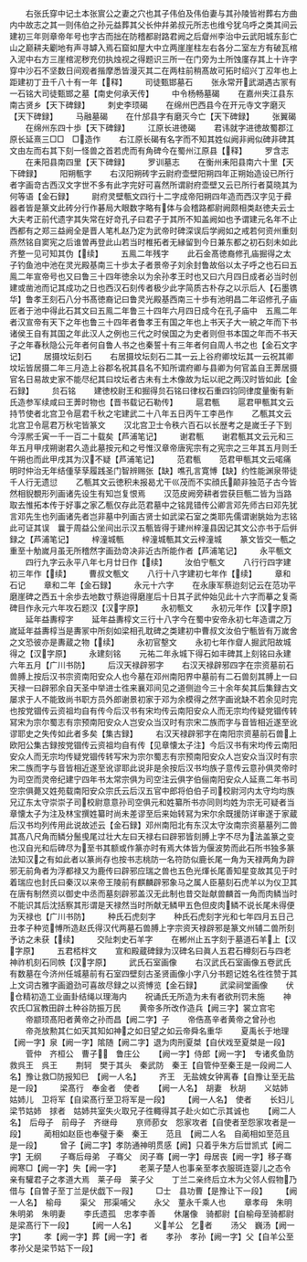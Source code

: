 <!-- { "loadSidebar": true } -->
　　右张氏穿中记土本张賔公之妻之穴也其子伟伯及伟伯妻与其孙陵皆袝葬右方曲内中故志之其一则伟伯之孙元益葬其父长仲幷弟叔元所志也维兮犹乌呼之类其间云建初三年则章帝年号也字古而拙在防稽都尉路君阙之后睂州李治中云武阳城东彭亡山之巅耕夫劚地有声寻罅入焉石窟如屋大中立两崖崖柱左右各分二室左方有破瓦棺入泥中右方三崖棺泥秽充仞执烛视之得题识三所一在门旁为土所蚀廑存其上十许字穿中沙石不坚数日间观者揩摩悉皆漫灭其二在两柱前稍髙故可拓时绍兴丁丒年也上距建初丁丑千八十有一年【释】
　　司徒甄邯墓石
　　张永常开武湖遇古冡有一石铭大司徒甄邯之墓【南史何承天传】
　　中令杨畅墓碣
　　在嘉州夹江县东南古贤乡【天下碑録】
　　刺史李顼碣
　　在绵州巴西县今在开元寺文字磨灭【天下碑録】
　　马融墓碣
　　在什邡县字有磨灭今亡【天下碑録】
　　张翼碣
　　在绵州东四十歩【天下碑録】
　　江原长进徳碣
　　君讳就字进徳故蜀郡江原长延熹三□□　□造作
　　右江原长碣有名字而不知其姓似阙非阙似碑非碑其文由左而右其下刻一怪兽之首若虎而有角碑今在蜀州江原县【释】
　　罗含志
　　在耒阳县南四里【天下碑録】
　　罗训墓志
　　在衡州耒阳县南六十里【天下碑録】
　　阳朔甎字
　　右汉阳朔砖字云尉府壶壁阳朔四年正朔始造设已所行者字画竒古西汉文字世不多有此字完好可喜然所谓尉府壶壁又云已所行者莫晓其为何等语【金石録】
　　尉府灵壁甎文四行十二字成帝阳朔四年造而西汉字见于彛器者皆是篆文此砖分行作碁局大眼数字略有体与会稽路都尉阙颇相类赵徳夫云士大夫考正前代遗字其失常在好竒孔子曰君子于其所不知盖阙如也予谓建元名年不止西都有之郑三益阙全是晋人笔札赵乃定为武帝时碑深误后学阙如之戒若何资州重刻燕然铭自窦宪之后谁曽再登此山若当时椎拓者无縁留到今日兼东都之初石刻未如此齐整一见可知其伪【续】
　　五鳯二年残字
　　此石金髙徳裔修孔庙掘得之太子钓鱼池中池在灵光殿基南三十歩太子者景帝子刘余封鲁故俗以太子呼之也石曰五鳯二年宣帝号也又曰鲁三十四年徳余以为余孙孝王时也又曰六月四日成者必当时创建或凿池而记其成功之日也西汉石刻传者极少此字简质古朴存之以示后人【石墨镌华】鲁孝王刻石八分书髙徳裔记曰鲁灵光殿基西南三十歩有池明昌二年诏修孔子庙匠者于池中得此石其文曰五鳯二年鲁三十四年六月四日成今在孔子庙中　五鳯二年者汉宣帝有天下之年也鲁三十四年者鲁孝王有国之年也上书天子大一綂之年而下书诸侯王自有其国之年此汉人之例也三代之时侯国之为史者则但书本国之年而不书天子之年春秋隐公元年者何自鲁人书之也秦誓十有三年者何自周人书之也【金石文字记】
　　居摄坟坛刻石
　　右居摄坟坛刻石二其一云上谷府卿坟坛其一云祝其卿坟坛皆居摄二年三月造上谷郡名祝其县名不知所谓府卿与县卿为何官盖自王莾居摄官名日易故史家不能尽纪其曰坟坛者古未有土木像故为坛以祀之两汉时皆如此【金石録】
　　贠石铭
　　建徳校尉王和掘得贠石铭曰律权石重四钧同律度量衡有新氏造参军续咸曰王莾时物也【晋书载记石勒传】
　　扈君甎
　　扈君甲甎其文云持节使者北宫卫令扈君千秋之宅建武二十八年五日丙午工李邑作
　　乙甎其文云北宫卫令扈君万秋宅皆篆文
　　汉北宫卫士令秩六百石以长歴考之是嵗壬子下到今淳熈壬寅一千一百二十载矣【芦浦笔记】
　　谢君甎
　　谢君甎其文云元和三年五月甲戌朔谢君久造此墓按元和之号惟汉章帝唐宪宗有之宪宗之三年其五月则壬午朔也而此甲戌其为汉不疑【芦浦笔记】
　　范君甎
　　范君甲甎其文云喏痛明时仲治无年结偅孶孶履践圣门智辨赐张【缺】噍孔言寛愽【缺】约性能渊泉带徒千人行无遗愆
　　乙甎其文云徳积未报曷尤干巛茂而不实顔氏颠非独范子古今皆然相貎覩形列画诸先设生有知岂复恨焉
　　汉范皮阙旁耕者尝获巨甎二皆为当路取去惟拓本传于好事之家乙甎仅存此范君墓中之铭晁错传公卿言邓先师古曰邓先犹言邓先生也列画诸先者岂非墓中列画古贤士如武梁石室之类耶先儒谓谢朓始为志铭此可证其误　曩于周益公坐间出示汉五甎皆得于建州梓潼县因记其文公亦书于后倂録之【芦浦笔记】
　　梓潼城甎
　　梓潼城甎其文云梓潼城
　　篆文皆交一甎之重至十觔嵗月虽无所稽然字画劲竒决非近古所能作者【芦浦笔记】
　　永平甎文
　　四行九字云永平八年七月廿日作【续】
　　汝伯宁甎文
　　八行行四字建初三年作【续】
　　曹叔文甎文
　　八行十八字建初七年作【续】
　　章和石记
　　章和二年【金石録】
　　永元十六字
　　在永康军蔡迨刻记云在范功平磨崖碑之西五十余歩去地数寸蔡迨得磨崖后十日其子武仲始见此十六字而摹之复斋碑目作永元六年攻石题汉【汉字原】
　　永初甎文
　　永初元年作【汉字原】
　　延年益夀椁字
　　延年益夀椁文三行十八字今在蜀中安帝永初七年造谓之万嵗延年益夀椁当是夀冡中所刻如梁相孔耽碑之类建初中曹叔文汝伯宁甎皆有万嵗舍之文恐彼亦是夀蔵之物【续】
　　永初官墼文
　　永初七年作睂人掘武阳故城得之【汉字原】
　　永建刻铭
　　元祐二年永城下得石如丰碑其上刻铭曰永建六年五月【广川书防】
　　后汉天禄辟邪字
　　右汉天禄辟邪四字在宗资墓前石兽膊上按后汉书宗资南阳安众人也今墓在邓州南阳界中墓前有二石兽刻其膊上一曰天禄一曰辟邪余自天圣中举进士徃来襄邓间见之道侧迨今三十余年矣其后集録古文屡求于人不能致尚书职方员外郎谢景初家于邓为余模得之然字画讹缺不若余见时完也按党锢传云资祖均自有传今后汉书有宋均传云南阳安众人而无宗均传疑党锢传转冩宋为宗尔蜀志有宗预南阳安众人岂安众当汉时有宗宋二族而字与音皆相近遂至讹谬耶史之失传如此者多矣【集古録】
　　右汉天禄辟邪字在南阳宗资墓前石兽上欧阳公集古録按党锢传云资祖均自有传【见章懐太子注】今后汉书有宋均传云南阳安众人而无宗均传疑党锢传转写宋为宗尔蜀志有宗预南阳安众人岂安众当汉时有宗宋二族而字与音皆相近遂至讹谬耶此说非是余按后汉书均族子意传云意孙俱灵帝时为司空而灵帝纪建宁四年书太常宗俱为司空注云俱字伯俪南阳安众人延熹二年书司空宗俱薨又姓苑载南阳安众宗氏云后汉五官中郎将伯伯子司校尉河内太守均均族兄辽东太守崇崇子司校尉意意孙司空俱元和姓纂所书亦同则均姓为宗无可疑者当章懐太子为注及林宝撰姓纂时尚未差谬至后来始转冩为宋尔余既援防详审遂于家蔵后汉书均列传用此说故述云【金石録】邓州南阳北有东汉太守汝南宗资墓墓列二兽其髙八尺角而鳞分鬛曵尾过壮大左曰天禄右曰辟邪皆刻膊上字不尽为法盖篆之变也汉自光和后碑尽为至书其额或作篆亦时有焉大体皆为偃波势而此石所书独多篆法知汉之有如此者以篆尚存也按书志桃防一名符防似鹿长尾一角为天禄两角为辟邪无前角者为浮都禄又为鹿传曰辟邪应瑞之兽也五色光煇长尾善知星变故其见于时着瑞应也封氏曰秦汉以来帝王陵前有麒麟辟邪象马之属人臣墓刻石虎羊以为仪卫其在唐有制然资以御史中丞而墓刻辟邪盖汉无此制也昔交趾献兽麟首一角而肉鳞当时不能识其后沈括察其形谓是天禄然当时所献无鳞甲五色但皮肉鳞不说长尾未得便为天禄也【广川书防】
　　种氏石虎刻字
　　种氏石虎刻字光和七年四月五日己丑孝子种览愽所造赵氏得汉代两墓石兽膊上字宗资天禄辟邪是篆文州辅二兽所刻予访之未获【续】
　　交阯刺史石羊字
　　在郴州止五字刻于墓道石羊上【汉字原】
　　五君桮柈文
　　宣和殿蔵碑録为汉碑名曰眞人五君石樽刻石与四老神祚机刻石同帙【汉字原】
　　武氏石室画像
　　右汉武氏石室画像五卷武氏有数墓在今济州任城墓前有石室四壁刻古圣贤画像小字八分书题记姓名徃徃赞于其上文词古雅字画遒劲可喜故尽録之以资愽览【金石録】
　　武梁祠堂画像
　　伏仓精初造工业画卦结绳以理海内
　　祝诵氏无所造为未有者欲刑罚未施
　　神农氏□冝教田辟土种谷防振万民
　　黄帝多所改作造兵【阙三字】裳立宫宅
　　帝颛顼髙阳者黄帝之孙而昌【阙二字】子
　　帝俈髙辛者黄帝之曾孙也
　　帝尧放勲其仁如天其知如神之如日望之如云帝舜名重华
　　夏禹长于地理【阙一字】泉【阙一字】隂随【阙二字】退为肉刑夏桀【自伏戏至夏桀是一段】
　　菅仲　齐桓公　曹子　鲁庄公
　　【阙一字】侍郎【阙一字】　专诸炙鱼防救呉王　呉王
　　荆轲　樊于其头　秦武防　秦王【自管仲至秦王是一段阙二人名】豫让救□防报知巳　【阙一人名】
　　齐王　无盐媿女钟离春【自豫让至无盐是一段】
　　梁髙行　奉金者　使者
　　【阙一人名】　胡妻　秋胡
　　义姑姉　姑姉儿　卫将军【自梁髙行至卫将军是一段】
　　【阙一人名】　使者
　　长妇儿　梁节姑姉　捄者　姑姉共室失火取兄子徃輙得其子赴火如亡示其诚也
　　【阙二人名】　后母子　前母子　齐继母
　　亰师莭女　怨家攻者【自使者至怨家攻者是一段】
　　蔺相如赵臣也奉璧于秦　秦王
　　范且　【阙二人名　自蔺相如至范且是一段】
　　曾子【阙二字】孝防通神明贯感【阙】只着乎朱方后丗凯式【阙二字】无纲
　　子骞后母弟　子骞父　闵子骞【阙一字】母居丧【阙一字】移子骞阙寒□【阙一字】失【阙一字】
　　老莱子楚人也事亲至孝衣服斑连婴儿之态令亲有驩君子之孝道大焉　莱子母　莱子父
　　丁兰二亲终后立木为父邻人假物乃借与【自曽子至丁兰是伏戯下一叚】
　　□士　县功曹【是豫让下一段】
　　【阙一人名】　榆母
　　渠父　邢渠哺父
　　永父　蕫永千乘人也
　　章孝母　朱明　朱明弟　朱明妻
　　李氏遗孤　忠孝李善
　　休屠像　骑都尉【自榆母至骑都尉是梁髙行下一段】
　　【阙一人名】
　　义羊公　乞者
　　汤父　巍汤【阙一字】
　　孝【阙一字】葬【阙一字】者
　　孝孙　孝孙【阙一字】父【自羊公至孝孙父是梁节姑下一段】
